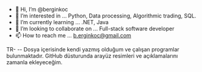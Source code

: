 - 👋 Hi, I’m @berginkoc
- 👀 I’m interested in ... Python, Data processing, Algorithmic trading, SQL.
- 🌱 I’m currently learning ... .NET, Java
- 💞️ I’m looking to collaborate on ... Full-stack software developer
- 📫 How to reach me ... b.erginkoc@gmail.com

TR-
-- Dosya içerisinde kendi yazmış olduğum ve çalışan programlar bulunmaktadır. GitHub düsturunda arayüz resimleri ve açıklamalarını zamanla ekleyeceğim. 

<!---
berginkoc/berginkoc is a ✨ special ✨ repository because its `README.md` (this file) appears on your GitHub profile.
You can click the Preview link to take a look at your changes.
--->
